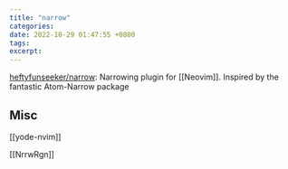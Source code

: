 ```yaml
---
title: "narrow"
categories: 
date: 2022-10-29 01:47:55 +0800
tags: 
excerpt: 
---
```


[heftyfunseeker/narrow](https://github.com/heftyfunseeker/narrow): Narrowing plugin for [[Neovim]]. Inspired by the fantastic Atom-Narrow package


## Misc

[[yode-nvim]]

[[NrrwRgn]]


